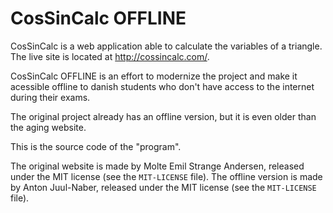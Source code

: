 CosSinCalc OFFLINE
==========

CosSinCalc is a web application able to calculate the variables of a triangle.  
The live site is located at <http://cossincalc.com/>.

CosSinCalc OFFLINE is an effort to modernize the project and make it acessible offline to danish students who don't have access to the internet during their exams.

The original project already has an offline version, but it is even older than the aging website.

This is the source code of the "program".

The original website is made by Molte Emil Strange Andersen, released under the MIT license (see the `MIT-LICENSE` file).
The offline version is made by Anton Juul-Naber, released under the MIT license (see the `MIT-LICENSE` file).
